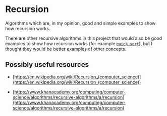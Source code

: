# Recursion


Algorithms which are, in my opinion, good and simple examples to show how recursion works.

There are other recursive algorithms in this project that would also be good examples to show how recursion works (for example [`quick_sort`](../sorting/quick_sort.py)), but I thought they would be better examples of other concepts.


## Possibly useful resources

- [https://en.wikipedia.org/wiki/Recursion_(computer_science)](https://en.wikipedia.org/wiki/Recursion_(computer_science))

- [https://www.khanacademy.org/computing/computer-science/algorithms/recursive-algorithms/a/recursion](https://www.khanacademy.org/computing/computer-science/algorithms/recursive-algorithms/a/recursion)